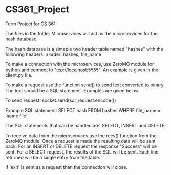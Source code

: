 # CS361_Project
Term Project for CS 361


The files in the folder Microservices will act as the microservices for the hash database.

The hash database is a simeple two header table named "hashes" with the following headers in order: hashes, file_name

To make a connection with the microservices, use ZeroMQ module for python and connect to "tcp://localhost:5555". An example is given in the client.py file.

To make a request use the function send() to send text converted to binary. The text should be a SQL statement. Examples are given below.

To send request: socket.send(sql_request.encode())

Example SQL statement: SELECT hash FROM hashes WHERE file_name = 'some file'

The SQL statements that can be handled are: SELECT, INSERT and DELETE.

To receive data from the microservices use the recv() function from the ZeroMQ module. Once a request is made the resulting data will be sent back.
For an INSERT or DELETE request the response "Success" will be sent. For a SELECT request, the results of the SQL will be sent.
Each line returned will be a single entry from the table.

If 'exit' is sent as a request then the connection will close.
